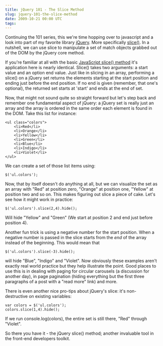 ```yaml
---
title: jQuery 101 - The Slice Method
slug: jquery-101-the-slice-method
date: 2009-10-21 00:00 UTC
tags:
---
```


<p>Continuing the 101 series, this we're time hopping over to javascript and a look into part of my favorite library <a href="http://www.jquery.com">jQuery</a>.  More specifically <a href="http://docs.jquery.com/Traversing/slice#startend">slice()</a>.  In a nutshell, we can use slice to manipulate a set of match objects grabbed out of the DOM by the jQuery core method.  </p>

<p>If you're familiar at all with the basic <a href="http://www.w3schools.com/jsref/jsref_slice_array.asp">JavaScript slice() method</a> it's application here is nearly identical.  Slice() takes two arguments: a start value and an option end value.  Just like in slicing in an array, performing a slice() on a jQuery set returns the elements starting at the start position and ending just before the end position.  If no end is given (remember, that one's optional), the returned set starts at 'start' and ends at the end of set.</p>

<p>Now, that might not sound quite so straight forward but let's step back and remember one fundamental aspect of jQuery: a jQuery set is really just an array and the array is ordered in the same order each element is found in the DOM.  Take this list for instance:</p>

<pre><code class="html">&lt;ul class="colors"&gt;
    &lt;li&gt;Red&lt;/li&gt;
    &lt;li&gt;Orange&lt;/li&gt;
    &lt;li&gt;Yellow&lt;/li&gt;
    &lt;li&gt;Green&lt;/li&gt;
    &lt;li&gt;Blue&lt;/li&gt;
    &lt;li&gt;Indigo&lt;/li&gt;
    &lt;li&gt;Violet&lt;/li&gt;
&lt;/ul&gt;
</code></pre>

<p>We can create a set of those list items using:</p>

<pre><code class="js">$('ul.colors');
</code></pre>

<p>Now, that by itself doesn't do anything at all, but we can visualize the set as an array with "Red" at position zero, "Orange" at position one, "Yellow" at position two and so on.  This makes figuring out slice a piece of cake.  Let's see how it might work in practice:</p>

<pre><code class="js">$('ul.colors').slice(2,4).hide();
</code></pre>

<p>Will hide "Yellow" and "Green" (We start at position 2 and end just before position 4). </p>

<p>Another fun trick is using a negative number for the start position.  When a negative number is passed in the slice starts from the <em>end</em> of the array instead of the beginning.  This would mean that</p>

<pre><code class="js">$('ul.colors').slice(-3).hide();</code></pre>

<p>will hide "Blue", "Indigo" and "Violet".  Now obviously these examples aren't exactly real world practice but they help illustrate the point.  Good places to use this is in dealing with paging for circular carousels (a discussion for another day), in page pagination (hiding everything but the first three paragraphs of a post with a "read more" link) and more.</p>

<p>There is even another nice pro-tips about jQuery's slice: it's non-destructive on existing variables:</p>

<pre><code class="js">var colors = $('ul.colors');
colors.slice(1,4).hide();
</code></pre>

<p>If we run console.log(colors), the entire set is still there, "Red" through "Violet".</p>

<p>So there you have it - the jQuery slice() method; another invaluable tool in the front-end developers toolkit.</p>
